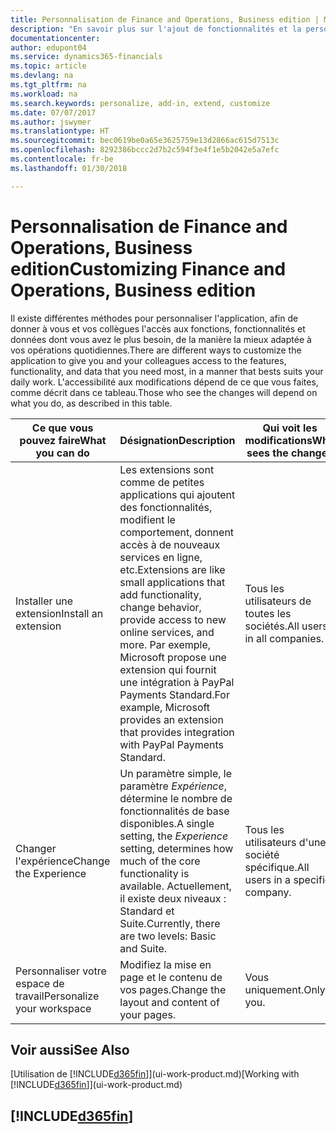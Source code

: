 ```yaml
---
title: Personnalisation de Finance and Operations, Business edition | Microsoft Docs
description: "En savoir plus sur l'ajout de fonctionnalités et la personnalisation de Finance and Operations, Business edition."
documentationcenter: 
author: edupont04
ms.service: dynamics365-financials
ms.topic: article
ms.devlang: na
ms.tgt_pltfrm: na
ms.workload: na
ms.search.keywords: personalize, add-in, extend, customize
ms.date: 07/07/2017
ms.author: jswymer
ms.translationtype: HT
ms.sourcegitcommit: bec0619be0a65e3625759e13d2866ac615d7513c
ms.openlocfilehash: 8292386bccc2d7b2c594f3e4f1e5b2042e5a7efc
ms.contentlocale: fr-be
ms.lasthandoff: 01/30/2018

---
```

# <a name="customizing-finance-and-operations-business-edition"></a><span data-ttu-id="7ec96-103">Personnalisation de Finance and Operations, Business edition</span><span class="sxs-lookup"><span data-stu-id="7ec96-103">Customizing Finance and Operations, Business edition</span></span>
<!--NAV # Customizing Dynamics NAV -->
<span data-ttu-id="7ec96-104">Il existe différentes méthodes pour personnaliser l'application, afin de donner à vous et vos collègues l'accès aux fonctions, fonctionnalités et données dont vous avez le plus besoin, de la manière la mieux adaptée à vos opérations quotidiennes.</span><span class="sxs-lookup"><span data-stu-id="7ec96-104">There are different ways to customize the application to give you and your colleagues access to the features, functionality, and data that you need most, in a manner that bests suits your daily work.</span></span> <span data-ttu-id="7ec96-105">L'accessibilité aux modifications dépend de ce que vous faites, comme décrit dans ce tableau.</span><span class="sxs-lookup"><span data-stu-id="7ec96-105">Those who see the changes will depend on what you do, as described in this table.</span></span> 

| <span data-ttu-id="7ec96-106">Ce que vous pouvez faire</span><span class="sxs-lookup"><span data-stu-id="7ec96-106">What you can do</span></span>    |  <span data-ttu-id="7ec96-107">Désignation</span><span class="sxs-lookup"><span data-stu-id="7ec96-107">Description</span></span>  |  <span data-ttu-id="7ec96-108">Qui voit les modifications</span><span class="sxs-lookup"><span data-stu-id="7ec96-108">Who sees the changes</span></span>  |  <span data-ttu-id="7ec96-109">Plus d'informations</span><span class="sxs-lookup"><span data-stu-id="7ec96-109">More information</span></span>  |
|-----|---------------|---------|-------|
|<span data-ttu-id="7ec96-110">Installer une extension</span><span class="sxs-lookup"><span data-stu-id="7ec96-110">Install an extension</span></span>|<span data-ttu-id="7ec96-111">Les extensions sont comme de petites applications qui ajoutent des fonctionnalités, modifient le comportement, donnent accès à de nouveaux services en ligne, etc.</span><span class="sxs-lookup"><span data-stu-id="7ec96-111">Extensions are like small applications that add functionality, change behavior, provide access to new online services, and more.</span></span> <span data-ttu-id="7ec96-112">Par exemple, Microsoft propose une extension qui fournit une intégration à PayPal Payments Standard.</span><span class="sxs-lookup"><span data-stu-id="7ec96-112">For example, Microsoft provides an extension that provides integration with PayPal Payments Standard.</span></span>|<span data-ttu-id="7ec96-113">Tous les utilisateurs de toutes les sociétés.</span><span class="sxs-lookup"><span data-stu-id="7ec96-113">All users in all companies.</span></span>|[<span data-ttu-id="7ec96-114">Personnalisation à l'aide d'extensions</span><span class="sxs-lookup"><span data-stu-id="7ec96-114">Customizing Using Extensions</span></span>](ui-extensions.md)|
|<span data-ttu-id="7ec96-115">Changer l'expérience</span><span class="sxs-lookup"><span data-stu-id="7ec96-115">Change the Experience</span></span>|<span data-ttu-id="7ec96-116">Un paramètre simple, le paramètre *Expérience*, détermine le nombre de fonctionnalités de base disponibles.</span><span class="sxs-lookup"><span data-stu-id="7ec96-116">A single setting, the *Experience* setting, determines how much of the core functionality is available.</span></span> <span data-ttu-id="7ec96-117">Actuellement, il existe deux niveaux : Standard et Suite.</span><span class="sxs-lookup"><span data-stu-id="7ec96-117">Currently, there are two levels: Basic and Suite.</span></span>|<span data-ttu-id="7ec96-118">Tous les utilisateurs d'une société spécifique.</span><span class="sxs-lookup"><span data-stu-id="7ec96-118">All users in a specific company.</span></span>|[<span data-ttu-id="7ec96-119">Configuration de l'expérience Finance and Operations, Business edition pour une entreprise</span><span class="sxs-lookup"><span data-stu-id="7ec96-119">Configuring the Finance and Operations, Business edition Experience for a Company</span></span>](ui-experiences.md)|
|<span data-ttu-id="7ec96-120">Personnaliser votre espace de travail</span><span class="sxs-lookup"><span data-stu-id="7ec96-120">Personalize your workspace</span></span>|<span data-ttu-id="7ec96-121">Modifiez la mise en page et le contenu de vos pages.</span><span class="sxs-lookup"><span data-stu-id="7ec96-121">Change the layout and content of your pages.</span></span>|<span data-ttu-id="7ec96-122">Vous uniquement.</span><span class="sxs-lookup"><span data-stu-id="7ec96-122">Only you.</span></span>|[<span data-ttu-id="7ec96-123">Personnalisation de votre espace de travail</span><span class="sxs-lookup"><span data-stu-id="7ec96-123">Personalizing Your Workspace</span></span>](ui-personalization-user.md)|

## <a name="see-also"></a><span data-ttu-id="7ec96-124">Voir aussi</span><span class="sxs-lookup"><span data-stu-id="7ec96-124">See Also</span></span> 
<span data-ttu-id="7ec96-125">[Utilisation de [!INCLUDE[d365fin](includes/d365fin_md.md)]](ui-work-product.md)</span><span class="sxs-lookup"><span data-stu-id="7ec96-125">[Working with [!INCLUDE[d365fin](includes/d365fin_md.md)]](ui-work-product.md)</span></span>  

## [!INCLUDE[d365fin](includes/free_trial_md.md)]

